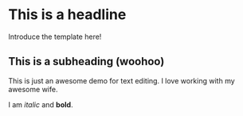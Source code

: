 # This is a headline

Introduce the template here!

## This is a subheading (woohoo)

This is just an awesome demo for text editing. I love working with my awesome wife.

I am *italic* and **bold**.
